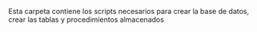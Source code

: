 Esta carpeta contiene los scripts necesarios para crear la base de datos, crear las tablas y procedimientos almacenados